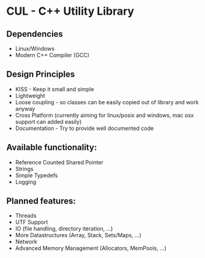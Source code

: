 CUL - C++ Utility Library 
==========================

Dependencies
--------------------------
* Linux/Windows
* Modern C++ Compiler (GCC)


Design Principles
--------------------------
* KISS - Keep it small and simple
* Lightweight
* Loose coupling - so classes can be easily copied out of library and work anyway
* Cross Platform (currently aiming for linux/posix and windows, mac osx support can added easily)
* Documentation - Try to provide well documented code


Available functionality:
-----------------------------------

* Reference Counted Shared Pointer
* Strings
* Simple Typedefs
* Logging


Planned features:
------------------------------------

* Threads
* UTF Support
* IO (file handling, directory iteration, ...)
* More Datastructures (Array, Stack, Sets/Maps, ...)
* Network
* Advanced Memory Management (Allocators, MemPools, ...)
 
